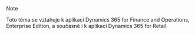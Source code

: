 > [!NOTE]
> Toto téma se vztahuje k aplikaci Dynamics 365 for Finance and Operations, Enterprise Edition, a současně i k aplikaci Dynamics 365 for Retail. 